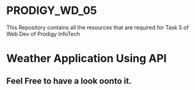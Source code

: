 # PRODIGY_WD_05
This Repository contains all the resources that are required for Task 5 of Web Dev of Prodigy InfoTech

<h1> Weather Application Using API </h1>

<h2> Feel Free to have a look oonto it.</h2>
